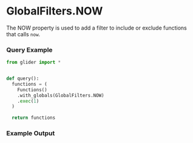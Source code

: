 # GlobalFilters.NOW

The NOW property is used to add a filter to include or exclude functions that calls `now`.&#x20;

### Query Example

```python
from glider import *


def query():
  functions = (
    Functions()
    .with_globals(GlobalFilters.NOW)
    .exec(1)
  )
  
  return functions
```

### Example Output

<figure><img src="../../../.gitbook/assets/Screenshot 2025-08-28 at 12.49.11 PM.png" alt=""><figcaption></figcaption></figure>

